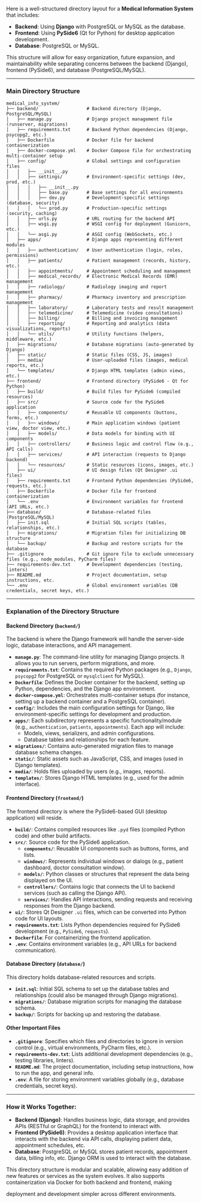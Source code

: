 Here is a well-structured directory layout for a **Medical Information System** that includes:

- **Backend**: Using **Django** with PostgreSQL or MySQL as the database.
- **Frontend**: Using **PySide6** (Qt for Python) for desktop application development.
- **Database**: PostgreSQL or MySQL.

This structure will allow for easy organization, future expansion, and maintainability while separating concerns between the backend (Django), frontend (PySide6), and database (PostgreSQL/MySQL).

---

### **Main Directory Structure**

```
medical_info_system/
├── backend/                  # Backend directory (Django, PostgreSQL/MySQL)
│   ├── manage.py             # Django project management file (runserver, migrations)
│   ├── requirements.txt      # Backend Python dependencies (Django, psycopg2, etc.)
│   ├── Dockerfile            # Docker file for backend containerization
│   ├── docker-compose.yml    # Docker Compose file for orchestrating multi-container setup
│   ├── config/               # Global settings and configuration files
│   │   ├── __init__.py
│   │   ├── settings/         # Environment-specific settings (dev, prod, etc.)
│   │   │   ├── __init__.py
│   │   │   ├── base.py       # Base settings for all environments
│   │   │   ├── dev.py        # Development-specific settings (database, security)
│   │   │   └── prod.py       # Production-specific settings (security, caching)
│   │   ├── urls.py           # URL routing for the backend API
│   │   ├── wsgi.py           # WSGI config for deployment (Gunicorn, etc.)
│   │   └── asgi.py           # ASGI config (WebSockets, etc.)
│   ├── apps/                 # Django apps representing different modules
│   │   ├── authentication/   # User authentication (login, roles, permissions)
│   │   ├── patients/         # Patient management (records, history, etc.)
│   │   ├── appointments/     # Appointment scheduling and management
│   │   ├── medical_records/  # Electronic Medical Records (EMR) management
│   │   ├── radiology/        # Radiology imaging and report management
│   │   ├── pharmacy/         # Pharmacy inventory and prescription management
│   │   ├── laboratory/       # Laboratory tests and result management
│   │   ├── telemedicine/     # Telemedicine (video consultations)
│   │   ├── billing/          # Billing and invoicing management
│   │   ├── reporting/        # Reporting and analytics (data visualizations, reports)
│   │   └── utils/            # Utility functions (helpers, middleware, etc.)
│   ├── migrations/           # Database migrations (auto-generated by Django)
│   ├── static/               # Static files (CSS, JS, images)
│   ├── media/                # User-uploaded files (images, medical reports, etc.)
│   └── templates/            # Django HTML templates (admin views, etc.)
├── frontend/                 # Frontend directory (PySide6 - Qt for Python)
│   ├── build/                # Build files for PySide6 (compiled resources)
│   ├── src/                  # Source code for the PySide6 application
│   │   ├── components/       # Reusable UI components (buttons, forms, etc.)
│   │   ├── windows/          # Main application windows (patient view, doctor view, etc.)
│   │   ├── models/           # Data models for binding with UI components
│   │   ├── controllers/      # Business logic and control flow (e.g., API calls)
│   │   ├── services/         # API interaction (requests to Django backend)
│   │   └── resources/        # Static resources (icons, images, etc.)
│   ├── ui/                   # UI design files (Qt Designer .ui files)
│   ├── requirements.txt      # Frontend Python dependencies (PySide6, requests, etc.)
│   ├── Dockerfile            # Docker file for frontend containerization
│   └── .env                  # Environment variables for frontend (API URLs, etc.)
├── database/                 # Database-related files (PostgreSQL/MySQL)
│   ├── init.sql              # Initial SQL scripts (tables, relationships, etc.)
│   ├── migrations/           # Migration files for initializing DB structure
│   └── backup/               # Backup and restore scripts for the database
├── .gitignore                # Git ignore file to exclude unnecessary files (e.g., node_modules, PyCharm files)
├── requirements-dev.txt      # Development dependencies (testing, linters)
├── README.md                 # Project documentation, setup instructions, etc.
└── .env                      # Global environment variables (DB credentials, secret keys, etc.)
```

---

### **Explanation of the Directory Structure**

#### **Backend Directory (`backend/`)**
The backend is where the Django framework will handle the server-side logic, database interactions, and API management.

- **`manage.py`**: The command-line utility for managing Django projects. It allows you to run servers, perform migrations, and more.
- **`requirements.txt`**: Contains the required Python packages (e.g., `Django`, `psycopg2` for PostgreSQL or `mysqlclient` for MySQL).
- **`Dockerfile`**: Defines the Docker container for the backend, setting up Python, dependencies, and the Django app environment.
- **`docker-compose.yml`**: Orchestrates multi-container setups (for instance, setting up a backend container and a PostgreSQL container).
- **`config/`**: Includes the main configuration settings for Django, like environment-specific settings for development and production.
- **`apps/`**: Each subdirectory represents a specific functionality/module (e.g., `authentication`, `patients`, `appointments`). Each app will include:
  - Models, views, serializers, and admin configurations.
  - Database tables and relationships for each feature.
- **`migrations/`**: Contains auto-generated migration files to manage database schema changes.
- **`static/`**: Static assets such as JavaScript, CSS, and images (used in Django templates).
- **`media/`**: Holds files uploaded by users (e.g., images, reports).
- **`templates/`**: Stores Django HTML templates (e.g., used for the admin interface).

#### **Frontend Directory (`frontend/`)**
The frontend directory is where the PySide6-based GUI (desktop application) will reside.

- **`build/`**: Contains compiled resources like `.pyd` files (compiled Python code) and other build artifacts.
- **`src/`**: Source code for the PySide6 application.
  - **`components/`**: Reusable UI components such as buttons, forms, and lists.
  - **`windows/`**: Represents individual windows or dialogs (e.g., patient dashboard, doctor consultation window).
  - **`models/`**: Python classes or structures that represent the data being displayed on the UI.
  - **`controllers/`**: Contains logic that connects the UI to backend services (such as calling the Django API).
  - **`services/`**: Handles API interactions, sending requests and receiving responses from the Django backend.
- **`ui/`**: Stores Qt Designer `.ui` files, which can be converted into Python code for UI layouts.
- **`requirements.txt`**: Lists Python dependencies required for PySide6 development (e.g., `PySide6`, `requests`).
- **`Dockerfile`**: For containerizing the frontend application.
- **`.env`**: Contains environment variables (e.g., API URLs for backend communication).

#### **Database Directory (`database/`)**
This directory holds database-related resources and scripts.

- **`init.sql`**: Initial SQL schema to set up the database tables and relationships (could also be managed through Django migrations).
- **`migrations/`**: Database migration scripts for managing the database schema.
- **`backup/`**: Scripts for backing up and restoring the database.

#### **Other Important Files**

- **`.gitignore`**: Specifies which files and directories to ignore in version control (e.g., virtual environments, PyCharm files, etc.).
- **`requirements-dev.txt`**: Lists additional development dependencies (e.g., testing libraries, linters).
- **`README.md`**: The project documentation, including setup instructions, how to run the app, and general info.
- **`.env`**: A file for storing environment variables globally (e.g., database credentials, secret keys).

---

### **How it Works Together:**

- **Backend (Django)**: Handles business logic, data storage, and provides APIs (RESTful or GraphQL) for the frontend to interact with.
- **Frontend (PySide6)**: Provides a desktop application interface that interacts with the backend via API calls, displaying patient data, appointment schedules, etc.
- **Database**: PostgreSQL or MySQL stores patient records, appointment data, billing info, etc. Django ORM is used to interact with the database.

This directory structure is modular and scalable, allowing easy addition of new features or services as the system evolves. It also supports containerization via Docker for both backend and frontend, making

 deployment and development simpler across different environments.
